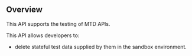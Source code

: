 ## Overview 

This API supports the testing of  MTD APIs.

This API allows developers to:
- delete stateful test data supplied by them in the sandbox environment.

